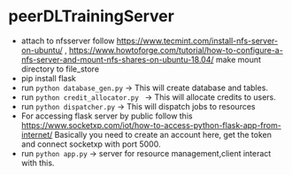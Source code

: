 # peerDLTrainingServer
* attach to nfsserver follow https://www.tecmint.com/install-nfs-server-on-ubuntu/ , https://www.howtoforge.com/tutorial/how-to-configure-a-nfs-server-and-mount-nfs-shares-on-ubuntu-18.04/ make mount directory to file_store
* pip install flask
* run ```python database_gen.py``` -> This will create database and tables. 
* run ```python credit_allocator.py ``` -> This will allocate credits to users.
* run ```python dispatcher.py``` -> This will dispatch jobs to resources
* For accessing flask server by public follow this https://www.socketxp.com/iot/how-to-access-python-flask-app-from-internet/ Basically you need to create an account here, get the token and connect socketxp with port 5000. 
* run ```python app.py``` -> server for resource management,client interact with this. 

